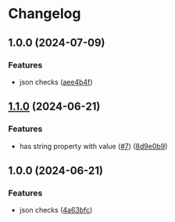 # Changelog

## 1.0.0 (2024-07-09)


### Features

* json checks ([aee4b4f](https://github.com/le-yams/NFluentJsonChecks/commit/aee4b4f62142fc887507a15ac3d93bf06030a2d7))

## [1.1.0](https://github.com/AgicapTech/shared-dotnet-nfluent-jsonchecks-lib/compare/v1.0.0...v1.1.0) (2024-06-21)


### Features

* has string property with value ([#7](https://github.com/AgicapTech/shared-dotnet-nfluent-jsonchecks-lib/issues/7)) ([8d9e0b9](https://github.com/AgicapTech/shared-dotnet-nfluent-jsonchecks-lib/commit/8d9e0b9d3c7f966d782995450992757db1c2879f))

## 1.0.0 (2024-06-21)


### Features

* json checks ([4a63bfc](https://github.com/AgicapTech/shared-dotnet-nfluent-jsonchecks-lib/commit/4a63bfc58d83291ad3a283e24e9f33197ec367eb))
